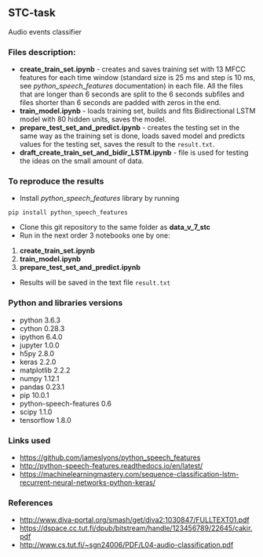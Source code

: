 ## STC-task
Audio events classifier

### Files description:
* **create_train_set.ipynb** - creates and saves training set with 13 MFCC features for each time window (standard size is 25 ms and step is 10 ms, see *python_speech_features* documentation) in each file. All the files that are longer than 6 seconds are split to the 6 seconds subfiles and files shorter than 6 seconds are padded with zeros in the end.
* **train_model.ipynb** - loads training set, builds and fits Bidirectional LSTM model with 80 hidden units, saves the model.
* **prepare_test_set_and_predict.ipynb** - creates the testing set in the same way as the training set is done, loads saved model and predicts values for the testing set, saves the result to the `result.txt`.
* **draft_create_train_set_and_bidir_LSTM.ipynb** - file is used for testing the ideas on the small amount of data.

### To reproduce the results
- Install *python_speech_features* library by running 
```
pip install python_speech_features
```
- Clone this git repository to the same folder as **data_v_7_stc**
- Run in the next order 3 notebooks one by one:
1. **create_train_set.ipynb**
2. **train_model.ipynb**
3. **prepare_test_set_and_predict.ipynb**
- Results will be saved in the text file `result.txt`

### Python and libraries versions
- python                    3.6.3
- cython                    0.28.3
- ipython                   6.4.0
- jupyter                   1.0.0
- h5py                      2.8.0
- keras                     2.2.0
- matplotlib                2.2.2
- numpy                     1.12.1
- pandas                    0.23.1
- pip                       10.0.1
- python-speech-features    0.6
- scipy                     1.1.0
- tensorflow                1.8.0 

### Links used
* https://github.com/jameslyons/python_speech_features
* http://python-speech-features.readthedocs.io/en/latest/
* https://machinelearningmastery.com/sequence-classification-lstm-recurrent-neural-networks-python-keras/

### References
* http://www.diva-portal.org/smash/get/diva2:1030847/FULLTEXT01.pdf
* https://dspace.cc.tut.fi/dpub/bitstream/handle/123456789/22645/cakir.pdf
* http://www.cs.tut.fi/~sgn24006/PDF/L04-audio-classification.pdf

